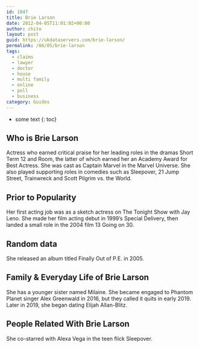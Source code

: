 ```yaml
---
id: 1847
title: Brie Larson
date: 2012-04-05T11:01:02+00:00
author: chito
layout: post
guid: https://ukdataservers.com/brie-larson/
permalink: /04/05/brie-larson
tags:
  - claims
  - lawyer
  - doctor
  - house
  - multi family
  - online
  - poll
  - business
category: Guides
---
```


* some text
{: toc}


## Who is  Brie Larson
                  
                  
                  
Actress who earned critical praise for her leading roles in the dramas Short Term 12 and Room, the latter of which earned her an Academy Award for Best Actress. She was cast as Captain Marvel in the Marvel Universe. She also played supporting roles in comedies such as Sleepover, 21 Jump Street, Trainwreck and Scott Pilgrim vs. the World.
                  
                
                
                
## Prior to Popularity 
                  
                  
                  
Her first acting job was as a sketch actress on The Tonight Show with Jay Leno. She made her film acting debut in 1999&#8217;s Special Delivery, then landed a small role in the 2004 film 13 Going on 30. 
                  
                
                
                
## Random data 
                  
                  
                  
She released an album titled Finally Out of P.E. in 2005. 
                  
                
                
                
## Family & Everyday Life of Brie Larson
                  
                  
                  
She has a younger sister named Milaine. She became engaged to Phantom Planet singer Alex Greenwald in 2016, but they called it quits in early 2019. Later in 2019, she began dating Elijah Allan-Blitz. 
                  
                
                
                
## People Related With  Brie Larson
                  
                  
                  
She co-starred with Alexa Vega in the teen flick Sleepover.
                  
                
              
            
          
          
          
    
    
  
